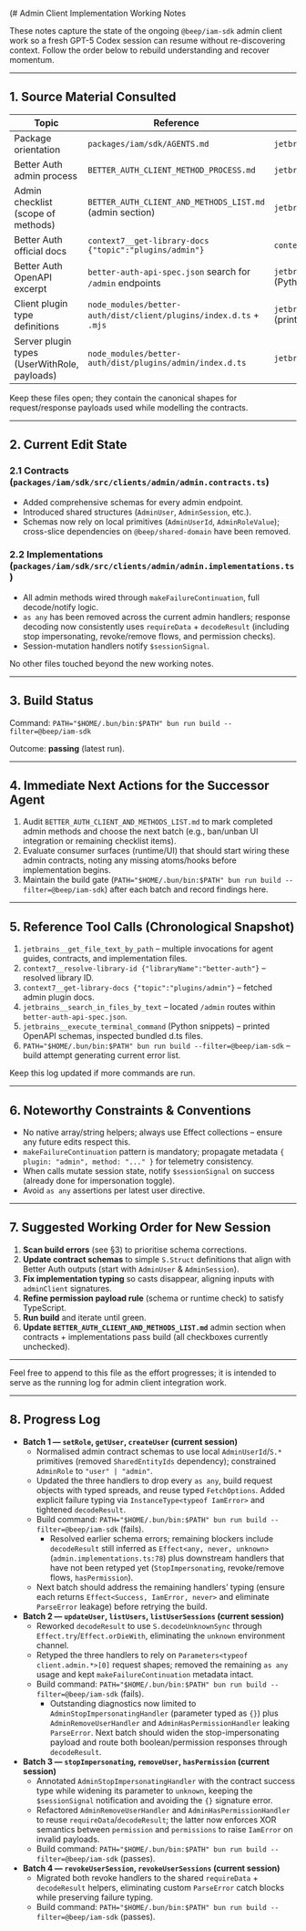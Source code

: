 (# Admin Client Implementation Working Notes

These notes capture the state of the ongoing `@beep/iam-sdk` admin client work so a fresh GPT-5 Codex session can resume without re-discovering context. Follow the order below to rebuild understanding and recover momentum.

---

## 1. Source Material Consulted

| Topic | Reference | Tool Call |
| --- | --- | --- |
| Package orientation | `packages/iam/sdk/AGENTS.md` | `jetbrains__get_file_text_by_path` |
| Better Auth admin process | `BETTER_AUTH_CLIENT_METHOD_PROCESS.md` | `jetbrains__get_file_text_by_path` |
| Admin checklist (scope of methods) | `BETTER_AUTH_CLIENT_AND_METHODS_LIST.md` (admin section) | `jetbrains__get_file_text_by_path` |
| Better Auth official docs | `context7__get-library-docs {"topic":"plugins/admin"}` | `context7__get-library-docs` |
| Better Auth OpenAPI excerpt | `better-auth-api-spec.json` search for `/admin` endpoints | `jetbrains__execute_terminal_command` (Python snippets) |
| Client plugin type definitions | `node_modules/better-auth/dist/client/plugins/index.d.ts` + `.mjs` | `jetbrains__execute_terminal_command` (print excerpts) |
| Server plugin types (UserWithRole, payloads) | `node_modules/better-auth/dist/plugins/admin/index.d.ts` | `jetbrains__execute_terminal_command` |

Keep these files open; they contain the canonical shapes for request/response payloads used while modelling the contracts.

---

## 2. Current Edit State

### 2.1 Contracts (`packages/iam/sdk/src/clients/admin/admin.contracts.ts`)
- Added comprehensive schemas for every admin endpoint.
- Introduced shared structures (`AdminUser`, `AdminSession`, etc.).
- Schemas now rely on local primitives (`AdminUserId`, `AdminRoleValue`); cross-slice dependencies on `@beep/shared-domain` have been removed.

### 2.2 Implementations (`packages/iam/sdk/src/clients/admin/admin.implementations.ts`)
- All admin methods wired through `makeFailureContinuation`, full decode/notify logic.
- `as any` has been removed across the current admin handlers; response decoding now consistently uses `requireData` + `decodeResult` (including stop impersonating, revoke/remove flows, and permission checks).
- Session-mutation handlers notify `$sessionSignal`.

No other files touched beyond the new working notes.

---

## 3. Build Status

Command: `PATH="$HOME/.bun/bin:$PATH" bun run build --filter=@beep/iam-sdk`

Outcome: **passing** (latest run).

---

## 4. Immediate Next Actions for the Successor Agent

1. Audit `BETTER_AUTH_CLIENT_AND_METHODS_LIST.md` to mark completed admin methods and choose the next batch (e.g., ban/unban UI integration or remaining checklist items).
2. Evaluate consumer surfaces (runtime/UI) that should start wiring these admin contracts, noting any missing atoms/hooks before implementation begins.
3. Maintain the build gate (`PATH="$HOME/.bun/bin:$PATH" bun run build --filter=@beep/iam-sdk`) after each batch and record findings here.

---

## 5. Reference Tool Calls (Chronological Snapshot)

1. `jetbrains__get_file_text_by_path` – multiple invocations for agent guides, contracts, and implementation files.
2. `context7__resolve-library-id {"libraryName":"better-auth"}` – resolved library ID.
3. `context7__get-library-docs {"topic":"plugins/admin"}` – fetched admin plugin docs.
4. `jetbrains__search_in_files_by_text` – located `/admin` routes within `better-auth-api-spec.json`.
5. `jetbrains__execute_terminal_command` (Python snippets) – printed OpenAPI schemas, inspected bundled d.ts files.
6. `PATH="$HOME/.bun/bin:$PATH" bun run build --filter=@beep/iam-sdk` – build attempt generating current error list.

Keep this log updated if more commands are run.

---

## 6. Noteworthy Constraints & Conventions

- No native array/string helpers; always use Effect collections – ensure any future edits respect this.
- `makeFailureContinuation` pattern is mandatory; propagate metadata `{ plugin: "admin", method: "..." }` for telemetry consistency.
- When calls mutate session state, notify `$sessionSignal` on success (already done for impersonation toggle).
- Avoid `as any` assertions per latest user directive.

---

## 7. Suggested Working Order for New Session

1. **Scan build errors** (see §3) to prioritise schema corrections.
2. **Update contract schemas** to simple `S.Struct` definitions that align with Better Auth outputs (start with `AdminUser` & `AdminSession`).
3. **Fix implementation typing** so casts disappear, aligning inputs with `adminClient` signatures.
4. **Refine permission payload rule** (schema or runtime check) to satisfy TypeScript.
5. **Run build** and iterate until green.
6. **Update `BETTER_AUTH_CLIENT_AND_METHODS_LIST.md`** admin section when contracts + implementations pass build (all checkboxes currently unchecked).

---

Feel free to append to this file as the effort progresses; it is intended to serve as the running log for admin client integration work.

---

## 8. Progress Log

- **Batch 1 — `setRole`, `getUser`, `createUser` (current session)**  
  - Normalised admin contract schemas to use local `AdminUserId`/`S.*` primitives (removed `SharedEntityIds` dependency); constrained `AdminRole` to `"user" | "admin"`.  
  - Updated the three handlers to drop every `as any`, build request objects with typed spreads, and reuse typed `FetchOptions`. Added explicit failure typing via `InstanceType<typeof IamError>` and tightened `decodeResult`.  
  - Build command: `PATH="$HOME/.bun/bin:$PATH" bun run build --filter=@beep/iam-sdk` (fails).  
    - Resolved earlier schema errors; remaining blockers include `decodeResult` still inferred as `Effect<any, never, unknown>` (`admin.implementations.ts:78`) plus downstream handlers that have not been retyped yet (`StopImpersonating`, revoke/remove flows, `hasPermission`).  
  - Next batch should address the remaining handlers’ typing (ensure each returns `Effect<Success, IamError, never>` and eliminate `ParseError` leakage) before retrying the build.
- **Batch 2 — `updateUser`, `listUsers`, `listUserSessions` (current session)**  
  - Reworked `decodeResult` to use `S.decodeUnknownSync` through `Effect.try`/`Effect.orDieWith`, eliminating the `unknown` environment channel.  
  - Retyped the three handlers to rely on `Parameters<typeof client.admin.*>[0]` request shapes; removed the remaining `as any` usage and kept `makeFailureContinuation` metadata intact.  
  - Build command: `PATH="$HOME/.bun/bin:$PATH" bun run build --filter=@beep/iam-sdk` (fails).  
    - Outstanding diagnostics now limited to `AdminStopImpersonatingHandler` (parameter typed as `{}`) plus `AdminRemoveUserHandler` and `AdminHasPermissionHandler` leaking `ParseError`. Next batch should widen the stop-impersonating payload and route both boolean/permission responses through `decodeResult`.
- **Batch 3 — `stopImpersonating`, `removeUser`, `hasPermission` (current session)**  
  - Annotated `AdminStopImpersonatingHandler` with the contract success type while widening its parameter to `unknown`, keeping the `$sessionSignal` notification and avoiding the `{}` signature error.  
  - Refactored `AdminRemoveUserHandler` and `AdminHasPermissionHandler` to reuse `requireData`/`decodeResult`; the latter now enforces XOR semantics between `permission` and `permissions` to raise `IamError` on invalid payloads.  
  - Build command: `PATH="$HOME/.bun/bin:$PATH" bun run build --filter=@beep/iam-sdk` (passes).  
- **Batch 4 — `revokeUserSession`, `revokeUserSessions` (current session)**  
  - Migrated both revoke handlers to the shared `requireData` + `decodeResult` helpers, eliminating custom `ParseError` catch blocks while preserving failure typing.  
  - Build command: `PATH="$HOME/.bun/bin:$PATH" bun run build --filter=@beep/iam-sdk` (passes).  
